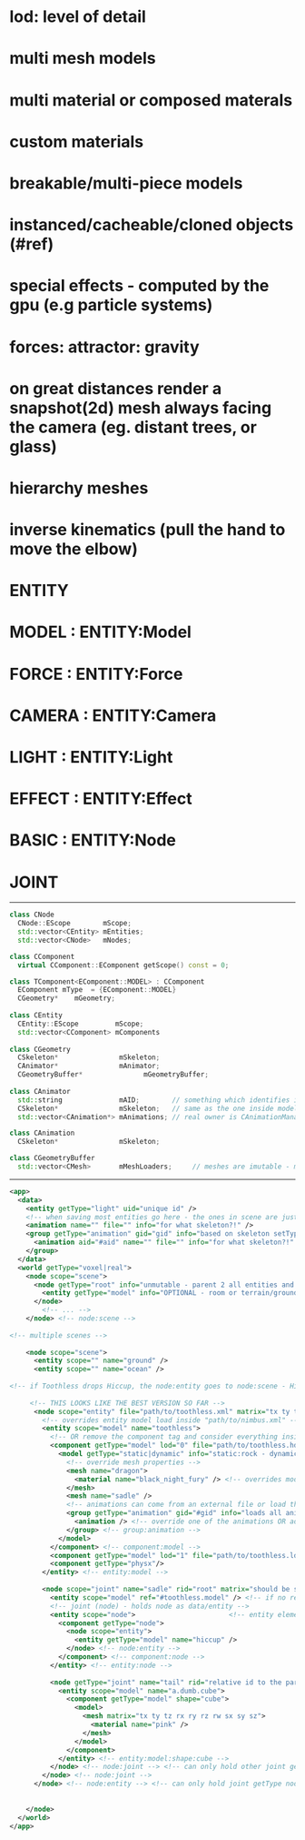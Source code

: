 # lod: level of detail
# multi mesh models
# multi material or composed materals
# custom materials
# breakable/multi-piece models
# instanced/cacheable/cloned objects (#ref)
# special effects - computed by the gpu (e.g particle systems)
# forces: attractor: gravity
# on great distances render a snapshot(2d) mesh always facing the camera (eg. distant trees, or glass)
# hierarchy meshes
# inverse kinematics (pull the hand to move the elbow)

# ENTITY
# MODEL  : ENTITY:Model
# FORCE  : ENTITY:Force
# CAMERA : ENTITY:Camera
# LIGHT  : ENTITY:Light
# EFFECT : ENTITY:Effect
# BASIC   : ENTITY:Node

# JOINT
------------------------------------------------------------------------------------------------------------------------
```c++
class CNode
  CNode::EScope        mScope;
  std::vector<CEntity> mEntities;
  std::vector<CNode>   mNodes;

class CComponent
  virtual CComponent::EComponent getScope() const = 0;

class TComponent<EComponent::MODEL> : CComponent
  EComponent mType  = {EComponent::MODEL}
  CGeometry*    mGeometry;
  
class CEntity
  CEntity::EScope         mScope;
  std::vector<CComponent> mComponents
  
class CGeometry
  CSkeleton*               mSkeleton;
  CAnimator*               mAnimator;
  CGeometryBuffer*               mGeometryBuffer;
  
class CAnimator
  std::string              mAID;        // something which identifies it among animations 
  CSkeleton*               mSkeleton;   // same as the one inside model - maybe the one inside mode is redundant
  std::vector<CAnimation*> mAnimations; // real owner is CAnimationManager

class CAnimation
  CSkeleton*               mSkeleton;

class CGeometryBuffer
  std::vector<CMesh>       mMeshLoaders;     // meshes are imutable - models own their own meshes
```
------------------------------------------------------------------------------------------------------------------------
```xml
<app>
  <data>
    <entity getType="light" uid="unique id" />
    <!-- when saving most entities go here - the ones in scene are just references -->
    <animation name="" file="" info="for what skeleton?!" />
    <group getType="animation" gid="gid" info="based on skeleton setType">
      <animation aid="#aid" name="" file="" info="for what skeleton?!" />
    </group>
  </data>
  <world getType="voxel|real">
    <node scope="scene">
      <node getType="root" info="unmutable - parent 2 all entities and nodes">
        <entity getType="model" info="OPTIONAL - room or terrain/ground or planet/sun or..." />
      </node>
        <!-- ... -->
    </node> <!-- node:scene -->
    
<!-- multiple scenes -->
    
    <node scope="scene">
      <entity scope="" name="ground" />
      <entity scope="" name="ocean" />
     
<!-- if Toothless drops Hiccup, the node:entity goes to node:scene - Hiccup would be on the ground -->
     
     <!-- THIS LOOKS LIKE THE BEST VERSION SO FAR -->
      <node scope="entity" file="path/to/toothless.xml" matrix="tx ty tz rx ry rz rw sx sy sz">
        <!-- overrides entity model load inside "path/to/nimbus.xml" -->
        <entity scope="model" name="toothless">
          <!-- OR remove the component tag and consider everything inside entity a component on init -->
          <component getType="model" lod="0" file="path/to/toothless.hd.model">
            <model getType="static|dynamic" info="static:rock - dynamic:dog (animated/deformable)">
              <!-- override mesh properties -->
              <mesh name="dragon">
                <material name="black_night_fury" /> <!-- overrides model's meshe materials  -->
              </mesh>
              <mesh name="sadle" />
              <!-- animations can come from an external file or load the model (e.g. collada) -->
              <group getType="animation" gid="#gid" info="loads all animations load that animation group">
                <animation /> <!-- override one of the animations OR add new unique animation only here -->
              </group> <!-- group:animation -->
            </model>
          </component> <!-- component:model -->
          <component getType="model" lod="1" file="path/to/toothless.ld.model"/>
          <component getType="physx"/>
        </entity> <!-- entity:model -->
        
        <node scope="joint" name="sadle" rid="root" matrix="should be same as parent node - probably a pointer"> <!-- OR <node scope="node" OR scope="controller">  -->
          <entity scope="model" ref="#toothless.model" /> <!-- if no reference found postpone it until found -->
          <!-- joint (node) - holds node as data/entity -->
          <entity scope="node">                       <!-- entity element, entity has a node -->
            <component getType="node">
              <node scope="entity">
                <entity getType="model" name="hiccup" />
              </node> <!-- node:entity -->
            </component> <!-- component:node -->
          </entity> <!-- entity:node -->
          
          <node getType="joint" name="tail" rid="relative id to the parent" matrix="deviation load root">
            <entity scope="model" name="a.dumb.cube">
              <component getType="model" shape="cube">
                <model>
                  <mesh matrix="tx ty tz rx ry rz rw sx sy sz">
                    <material name="pink" />
                  </mesh>
                </model>
              </component>
            </entity> <!-- entity:model:shape:cube -->
          </node> <!-- node:joint --> <!-- can only hold other joint getType nodes -->
        </node> <!-- node:joint -->
      </node> <!-- node:entity --> <!-- can only hold joint getType nodes -->
      
      
    </node>
  </world>
</app>
```













